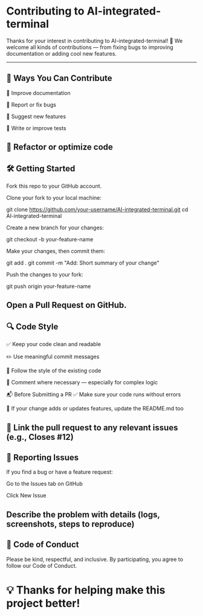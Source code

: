 # Contributing to AI-integrated-terminal
Thanks for your interest in contributing to AI-integrated-terminal! 🎉
We welcome all kinds of contributions — from fixing bugs to improving documentation or adding cool new features.

---
## 🚀 Ways You Can Contribute
📄 Improve documentation

🐛 Report or fix bugs

🌟 Suggest new features

🧪 Write or improve tests

🧹 Refactor or optimize code
---

## 🛠 Getting Started
Fork this repo to your GitHub account.

Clone your fork to your local machine:

git clone https://github.com/your-username/AI-integrated-terminal.git
cd AI-integrated-terminal

Create a new branch for your changes:

git checkout -b your-feature-name

Make your changes, then commit them:

git add .
git commit -m "Add: Short summary of your change"

Push the changes to your fork:

git push origin your-feature-name

Open a Pull Request on GitHub.
---
## 🔍 Code Style
✅ Keep your code clean and readable

✏️ Use meaningful commit messages

📐 Follow the style of the existing code

💬 Comment where necessary — especially for complex logic

📬 Before Submitting a PR
✅ Make sure your code runs without errors

📝 If your change adds or updates features, update the README.md too

🔗 Link the pull request to any relevant issues (e.g., Closes #12)
---
## 📢 Reporting Issues
If you find a bug or have a feature request:

Go to the Issues tab on GitHub

Click New Issue

Describe the problem with details (logs, screenshots, steps to reproduce)
--
## 🙏 Code of Conduct
Please be kind, respectful, and inclusive.
By participating, you agree to follow our Code of Conduct.

# 💡 Thanks for helping make this project better!
